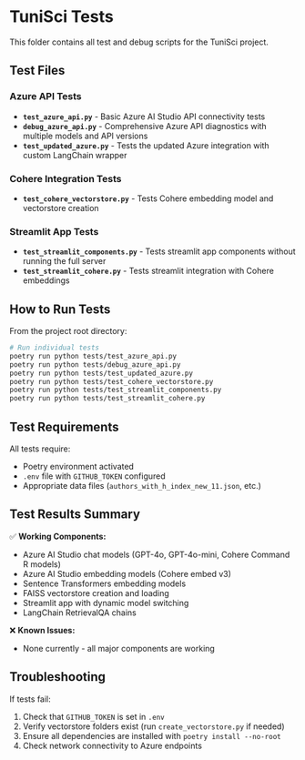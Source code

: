 # TuniSci Tests

This folder contains all test and debug scripts for the TuniSci project.

## Test Files

### Azure API Tests
- **`test_azure_api.py`** - Basic Azure AI Studio API connectivity tests
- **`debug_azure_api.py`** - Comprehensive Azure API diagnostics with multiple models and API versions
- **`test_updated_azure.py`** - Tests the updated Azure integration with custom LangChain wrapper

### Cohere Integration Tests
- **`test_cohere_vectorstore.py`** - Tests Cohere embedding model and vectorstore creation

### Streamlit App Tests
- **`test_streamlit_components.py`** - Tests streamlit app components without running the full server
- **`test_streamlit_cohere.py`** - Tests streamlit integration with Cohere embeddings

## How to Run Tests

From the project root directory:

```bash
# Run individual tests
poetry run python tests/test_azure_api.py
poetry run python tests/debug_azure_api.py
poetry run python tests/test_updated_azure.py
poetry run python tests/test_cohere_vectorstore.py
poetry run python tests/test_streamlit_components.py
poetry run python tests/test_streamlit_cohere.py
```

## Test Requirements

All tests require:
- Poetry environment activated
- `.env` file with `GITHUB_TOKEN` configured
- Appropriate data files (`authors_with_h_index_new_11.json`, etc.)

## Test Results Summary

✅ **Working Components:**
- Azure AI Studio chat models (GPT-4o, GPT-4o-mini, Cohere Command R models)
- Azure AI Studio embedding models (Cohere embed v3)
- Sentence Transformers embedding models
- FAISS vectorstore creation and loading
- Streamlit app with dynamic model switching
- LangChain RetrievalQA chains

❌ **Known Issues:**
- None currently - all major components are working

## Troubleshooting

If tests fail:
1. Check that `GITHUB_TOKEN` is set in `.env`
2. Verify vectorstore folders exist (run `create_vectorstore.py` if needed)
3. Ensure all dependencies are installed with `poetry install --no-root`
4. Check network connectivity to Azure endpoints
